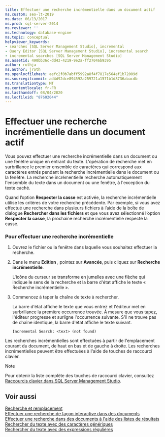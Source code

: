 ```yaml
---
title: Effectuer une recherche incrémentielle dans un document actif
ms.custom: seo-lt-2019
ms.date: 06/13/2017
ms.prod: sql-server-2014
ms.reviewer: ''
ms.technology: database-engine
ms.topic: conceptual
helpviewer_keywords:
- searches [SQL Server Management Studio], incremental
- Query Editor [SQL Server Management Studio], incremental search
- incremental searches [SQL Server Management Studio]
ms.assetid: 490bb36c-dd43-4219-9e2a-ff27046b9395
author: rothja
ms.author: jroth
ms.openlocfilehash: aefc2f0b7abff5992a8f4f7817e564ef1b72009d
ms.sourcegitcommit: ad4d92dce894592a259721a1571b1d8736abacdb
ms.translationtype: MT
ms.contentlocale: fr-FR
ms.lasthandoff: 08/04/2020
ms.locfileid: "87602044"
---
```

# <a name="search-an-active-document-incrementally"></a>Effectuer une recherche incrémentielle dans un document actif
  Vous pouvez effectuer une recherche incrémentielle dans un document ou une fenêtre unique en entrant du texte. L'opération de recherche met en surbrillance le premier ensemble de caractères qui correspond aux caractères entrés pendant la recherche incrémentielle dans le document ou la fenêtre. La recherche incrémentielle recherche automatiquement l'ensemble du texte dans un document ou une fenêtre, à l'exception du texte caché.  
  
 Quand l’option **Respecter la casse** est activée, la recherche incrémentielle utilise les critères de votre recherche précédente. Par exemple, si vous avez effectué une recherche dans plusieurs fichiers à l’aide de la boîte de dialogue **Rechercher dans les fichiers** et que vous avez sélectionné l’option **Respecter la casse**, la prochaine recherche incrémentielle respecte la casse.  
  
### <a name="to-search-incrementally"></a>Pour effectuer une recherche incrémentielle  
  
1.  Ouvrez le fichier ou la fenêtre dans laquelle vous souhaitez effectuer la recherche.  
  
2.  Dans le menu **Edition** , pointez sur **Avancée**, puis cliquez sur **Recherche incrémentielle**.  
  
     L'icône du curseur se transforme en jumelles avec une flèche qui indique le sens de la recherche et la barre d'état affiche le texte « Recherche incrémentielle ».  
  
3.  Commencez à taper la chaîne de texte à rechercher.  
  
     La barre d'état affiche le texte que vous entrez et l'éditeur met en surbrillance la première occurrence trouvée. À mesure que vous tapez, l'éditeur progresse et surligne l'occurrence suivante. S'il ne trouve pas de chaîne identique, la barre d'état affiche le texte suivant.  
  
    ```  
    Incremental Search: <text> (not found)  
    ```  
  
 Les recherches incrémentielles sont effectuées à partir de l'emplacement courant du document, de haut en bas et de gauche à droite. Les recherches incrémentielles peuvent être effectuées à l'aide de touches de raccourci clavier.  
  
> [!NOTE]  
>  Pour obtenir la liste complète des touches de raccourci clavier, consultez [Raccourcis clavier dans SQL Server Management Studio](../../ssms/sql-server-management-studio-keyboard-shortcuts.md).  
  
## <a name="see-also"></a>Voir aussi  
 [Recherche et remplacement](search-and-replace.md)   
 [Effectuer une recherche de façon interactive dans des documents](search-documents-interactively.md)   
 [Effectuer une recherche dans des documents à l'aide des listes de résultats](search-documents-using-results-lists.md)   
 [Rechercher du texte avec des caractères génériques](search-text-with-wildcards.md)   
 [Rechercher du texte avec des expressions régulières](search-text-with-regular-expressions.md)  
  
  
